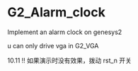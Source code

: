 # G2_Alarm_clock
Implement an alarm clock on genesys2

u can only drive vga in G2_VGA

10.11
!! 如果演示时没有效果，拨动 rst_n 开关
